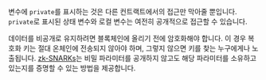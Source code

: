 변수에 `private`를 표시하는 것은 다른 컨트랙트에서의 접근만 막아줄 뿐입니다. `private`로 표시된 상태 변수와 로컬 변수는 여전히 공개적으로 접근할 수 있습니다.

데이터를 비공개로 유지하려면 블록체인에 올리기 전에 암호화해야 합니다. 이 경우 복호화 키는 절대 온체인에 전송되지 않아야 하며, 그렇지 않으면 키를 찾는 누구에게나 노출됩니다. [zk-SNARKs](https://blog.ethereum.org/2016/12/05/zksnarks-in-a-nutshell/)는 비밀 파라미터를 공개하지 않고도 해당 파라미터를 소유하고 있는지를 증명할 수 있는 방법을 제공합니다.

